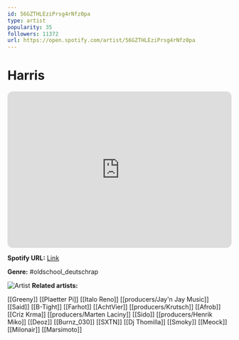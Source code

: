 ```yaml
---
id: 56GZTHLEziPrsg4rNfz0pa
type: artist
popularity: 35
followers: 11372
url: https://open.spotify.com/artist/56GZTHLEziPrsg4rNfz0pa
---
```

# Harris

<iframe style="border-radius:12px" src="https://open.spotify.com/embed/artist/56GZTHLEziPrsg4rNfz0pa" width="100%" height="352" frameBorder="0" allowfullscreen="" allow="autoplay; clipboard-write; encrypted-media; fullscreen; picture-in-picture" loading="lazy"></iframe>

**Spotify URL:** [Link](https://open.spotify.com/artist/56GZTHLEziPrsg4rNfz0pa)

**Genre:**  #oldschool_deutschrap

![Artist](https://i.scdn.co/image/ab67616d0000b2734edca5fcd7edf4c9757aa503)
**Related artists:**

[[Greeny]]
[[Plaetter Pi]]
[[Italo Reno]]
[[producers/Jay'n Jay Music]]
[[Said]]
[[B-Tight]]
[[Farhot]]
[[AchtVier]]
[[producers/Krutsch]]
[[Afrob]]
[[Criz Krma]]
[[producers/Marten Laciny]]
[[Sido]]
[[producers/Henrik Miko]]
[[Deoz]]
[[Burnz_030]]
[[SXTN]]
[[Dj Thomilla]]
[[Smoky]]
[[Meock]]
[[Milonair]]
[[Marsimoto]]
